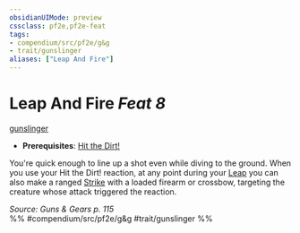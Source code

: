 ```yaml
---
obsidianUIMode: preview
cssclass: pf2e,pf2e-feat
tags:
- compendium/src/pf2e/g&g
- trait/gunslinger
aliases: ["Leap And Fire"]
---
```

# Leap And Fire  *Feat 8*  
[gunslinger](rules/traits/gunslinger-g-g.md "Gunslinger Class Trait")  

- **Prerequisites**: [Hit the Dirt!](compendium/feats/hit-the-dirt-g-g.md)

You're quick enough to line up a shot even while diving to the ground. When you use your Hit the Dirt! reaction, at any point during your [Leap](rules/actions/leap.md) you can also make a ranged [Strike](rules/actions/strike.md) with a loaded firearm or crossbow, targeting the creature whose attack triggered the reaction.

*Source: Guns & Gears p. 115*  
%% #compendium/src/pf2e/g&g #trait/gunslinger %%
